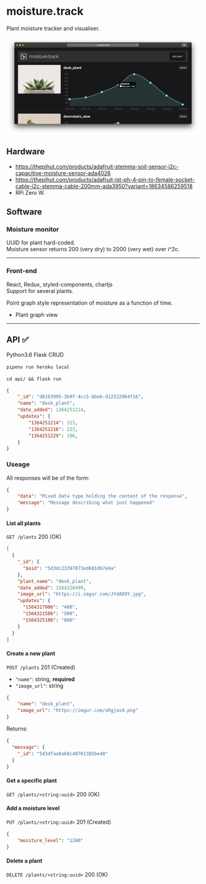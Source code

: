 # moisture.track

Plant moisture tracker and visualiser.

![](screenshot2.png)


## Hardware

* https://thepihut.com/products/adafruit-stemma-soil-sensor-i2c-capacitive-moisture-sensor-ada4026
* https://thepihut.com/products/adafruit-jst-ph-4-pin-to-female-socket-cable-i2c-stemma-cable-200mm-ada3950?variant=18634586259518
* RPi Zero W.

## Software

### Moisture monitor

UUID for plant hard-coded.  
Moisture sensor returns 200 (very dry) to 2000 (very wet) over i^2c.

---

### Front-end

React, Redux, styled-components, chartjs  
Support for several plants.

Point graph style representation of moisture as a function of time.

* Plant graph view

---

## API ✅

Python3.6 Flask CRUD

`pipenv run heroku local`

`cd api/ && flask run`

```json
{
	"_id": "d8163995-3b9f-4cc5-bbeb-d12522964f16",
	"name": "desk_plant",
	"date_added": 1364251214,
	"updates": {
		"1364251214": 313,
		"1364251216": 223,
		"1364251229": 196,
	}
}
```

### Useage

All responses will be of the form:

```json
{
	"data": "Mixed data type holding the content of the response",
	"message": "Message describing what just happened"
}
```

#### List all plants

`GET /plants` 200 (OK)

```json
[
  {
    "_id": {
      "$oid": "5d3dc23397873ed681db7e6a"
    },
    "plant_name": "desk_plant",
    "date_added": 1564328499,
    "image_url": "https://i.imgur.com/JYdAD9Y.jpg",
    "updates": {
      "1564317906": "400",
      "1564321506": "500",
      "1564325106": "800"
    }
  }
]
```

#### Create a new plant

`POST /plants` 201 (Created)

* `"name"`: string, **required**
* `"image_url"`: string


```json
{
	"name": "desk_plant",
	"image_url": "https://imgur.com/ahgjasd.png"
}
```

Returns:

```json
{
  "message": {
    "_id": "5d3dfaa9a60c48701385be48"
  }
}
```


#### Get a specific plant

`GET /plants/<string:uuid>` 200 (OK)

#### Add a moisture level

`PUT /plants/<string:uuid>` 201 (Created)

```json
{
	"moisture_level": "1280"
}
```

#### Delete a plant

`DELETE /plants/<string:uuid>` 200 (OK)
